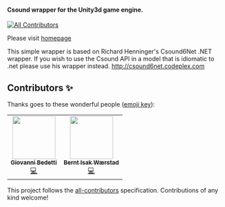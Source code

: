 #### Csound wrapper for the Unity3d game engine.
<!-- ALL-CONTRIBUTORS-BADGE:START - Do not remove or modify this section -->
[![All Contributors](https://img.shields.io/badge/all_contributors-2-orange.svg?style=flat-square)](#contributors-)
<!-- ALL-CONTRIBUTORS-BADGE:END -->

Please visit [homepage](http://rorywalsh.github.io/CsoundUnity/)

This simple wrapper is based on Richard Henninger's Csound6Net .NET wrapper. If you wish to 
use the Csound API in a model that is idiomatic to .net please use his wrapper instead. 
http://csound6net.codeplex.com



## Contributors ✨

Thanks goes to these wonderful people ([emoji key](https://allcontributors.org/docs/en/emoji-key)):

<!-- ALL-CONTRIBUTORS-LIST:START - Do not remove or modify this section -->
<!-- prettier-ignore-start -->
<!-- markdownlint-disable -->
<table>
  <tr>
    <td align="center"><a href="http://www.giovannibedetti.com"><img src="https://avatars1.githubusercontent.com/u/1912983?v=4" width="100px;" alt=""/><br /><sub><b>Giovanni Bedetti</b></sub></a><br /><a href="https://github.com/rorywalsh/CsoundUnity/commits?author=giovannibedetti" title="Code">💻</a></td>
    <td align="center"><a href="https://github.com/berntisak"><img src="https://avatars0.githubusercontent.com/u/9213871?v=4" width="100px;" alt=""/><br /><sub><b>Bernt Isak Wærstad</b></sub></a><br /><a href="https://github.com/rorywalsh/CsoundUnity/commits?author=berntisak" title="Code">💻</a></td>
  </tr>
</table>

<!-- markdownlint-enable -->
<!-- prettier-ignore-end -->
<!-- ALL-CONTRIBUTORS-LIST:END -->

This project follows the [all-contributors](https://github.com/all-contributors/all-contributors) specification. Contributions of any kind welcome!